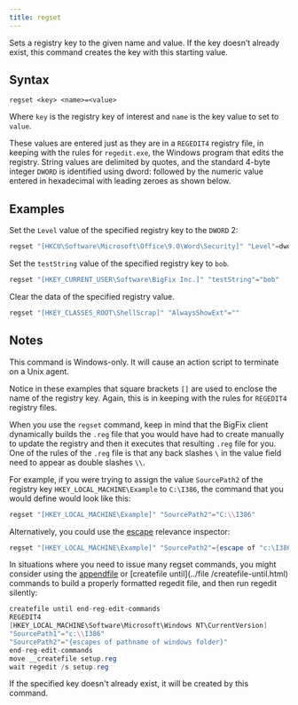 ```yaml
---
title: regset
---
```


Sets a registry key to the given name and value. If the key doesn’t already
exist, this command creates the key with this starting value.

## Syntax

    regset <key> <name>=<value>

Where `key` is the registry key of interest and `name` is the key value to set
to `value`.

These values are entered just as they are in a `REGEDIT4` registry file,
in keeping with the rules for `regedit.exe`, the Windows program that edits the
registry. String values are delimited by quotes, and the standard 4-byte integer
`DWORD` is identified using dword: followed by the numeric value entered in
hexadecimal with leading zeroes as shown below.

## Examples

Set the `Level` value of the specified registry key to the `DWORD` 2:

```actionscript
regset "[HKCU\Software\Microsoft\Office\9.0\Word\Security]" "Level"=dword:00000002
```

Set the `testString` value of the specified registry key to `bob`.

```actionscript
regset "[HKEY_CURRENT_USER\Software\BigFix Inc.]" "testString"="bob"
```

Clear the data of the specified registry value. 

```actionscript
regset "[HKEY_CLASSES_ROOT\ShellScrap]" "AlwaysShowExt"=""
```

## Notes

This command is Windows-only. It will cause an action script to terminate on a Unix agent.

Notice in these examples that square brackets `[]` are used to enclose the name
of the registry key. Again, this is in keeping with the rules for `REGEDIT4`
registry files.

When you use the `regset` command, keep in mind that the BigFix client
dynamically builds the `.reg` file that you would have had to create manually to
update the registry and then it executes that resulting `.reg` file for you. One
of the rules of the `.reg` file is that any back slashes `\` in the value field
need to appear as double slashes `\\`.

For example, if you were trying to assign the value `SourcePath2` of the
registry key `HKEY_LOCAL_MACHINE\Example`
to `C:\I386`, the command that you would define would look like this:

```actionscript
regset "[HKEY_LOCAL_MACHINE\Example]" "SourcePath2"="C:\\I386"
```

Alternatively, you could use the [escape](/relevance/reference/string.html#escape-of-string-string) relevance inspector:

```actionscript
regset "[HKEY_LOCAL_MACHINE\Example]" "SourcePath2"={escape of "c:\I386"}
```

In situations where you need to issue many regset commands, you might consider
using the [appendfile](../file/appendfile.html) or [createfile until](../file
/createfile-until.html) commands to build a properly formatted regedit file, and
then run regedit silently:

```actionscript
createfile until end-reg-edit-commands
REGEDIT4
[HKEY_LOCAL_MACHINE\Software\Microsoft\Windows NT\CurrentVersion]
"SourcePath1"="c:\\I386"
"SourcePath2"="{escapes of pathname of windows folder}"
end-reg-edit-commands
move __createfile setup.reg
wait regedit /s setup.reg
```

If the specified key doesn't already exist, it will be created by this command. 
